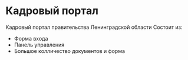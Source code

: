 # Кадровый портал
Кадровый портал правительства Ленинградской области
Состоит из:
* Форма входа
* Панель управления
* Большое колличество документов и форма
